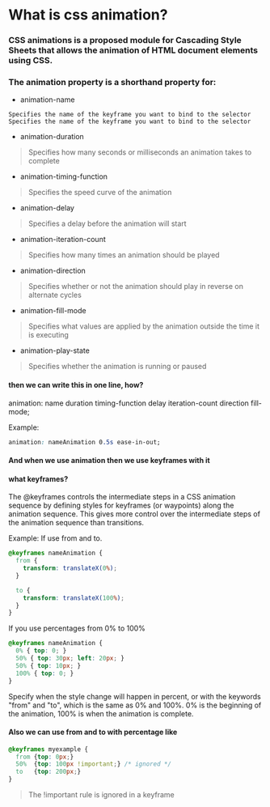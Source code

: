 # What is css animation?
### CSS animations is a proposed module for Cascading Style Sheets that allows the animation of HTML document elements using CSS.


### The animation property is a shorthand property for:

- animation-name
```
Specifies the name of the keyframe you want to bind to the selector Specifies the name of the keyframe you want to bind to the selector
```

- animation-duration
>	Specifies how many seconds or milliseconds an animation takes to complete


- animation-timing-function
> Specifies the speed curve of the animation


- animation-delay
>	Specifies a delay before the animation will start


- animation-iteration-count
>	Specifies how many times an animation should be played


- animation-direction
>	Specifies whether or not the animation should play in reverse on alternate cycles


- animation-fill-mode
>	Specifies what values are applied by the animation outside the time it is executing


- animation-play-state
>	Specifies whether the animation is running or paused



#### then we can write this in one line, how?
 
animation: name duration timing-function delay iteration-count direction fill-mode;

Example: 
```css
animation: nameAnimation 0.5s ease-in-out;
```


#### And when we use animation then we use keyframes with it
#### what keyframes?


The @keyframes controls the intermediate steps in a CSS animation sequence by defining styles for keyframes (or waypoints) along the animation sequence. This gives more control over the intermediate steps of the animation sequence than transitions.

Example: 
If use from and to.
```css
@keyframes nameAnimation {
  from {
    transform: translateX(0%);
  }

  to {
    transform: translateX(100%);
  }
}
```

If you use percentages from 0% to 100%
```css
@keyframes nameAnimation {
  0% { top: 0; }
  50% { top: 30px; left: 20px; }
  50% { top: 10px; }
  100% { top: 0; }
}
```


Specify when the style change will happen in percent, or with the keywords "from" and "to",
which is the same as 0% and 100%. 0% is the beginning of the animation, 100% is when the
animation is complete.


#### Also we can use from and to with percentage like

```css
@keyframes myexample {
  from {top: 0px;}
  50%  {top: 100px !important;} /* ignored */
  to   {top: 200px;}
}
```

> The !important rule is ignored in a keyframe



